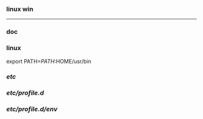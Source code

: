 ### linux win
---

### doc

### linux
export PATH=$PATH:$HOME/usr/bin

### *etc*
### *etc/profile.d*
### *etc/profile.d/env*




































